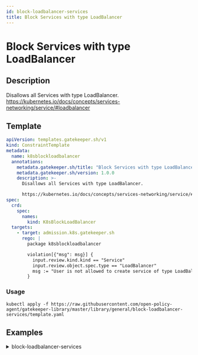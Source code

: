 ```yaml
---
id: block-loadbalancer-services
title: Block Services with type LoadBalancer
---
```


# Block Services with type LoadBalancer

## Description
Disallows all Services with type LoadBalancer.
https://kubernetes.io/docs/concepts/services-networking/service/#loadbalancer

## Template
```yaml
apiVersion: templates.gatekeeper.sh/v1
kind: ConstraintTemplate
metadata:
  name: k8sblockloadbalancer
  annotations:
    metadata.gatekeeper.sh/title: "Block Services with type LoadBalancer"
    metadata.gatekeeper.sh/version: 1.0.0
    description: >-
      Disallows all Services with type LoadBalancer.

      https://kubernetes.io/docs/concepts/services-networking/service/#loadbalancer
spec:
  crd:
    spec:
      names:
        kind: K8sBlockLoadBalancer
  targets:
    - target: admission.k8s.gatekeeper.sh
      rego: |
        package k8sblockloadbalancer

        violation[{"msg": msg}] {
          input.review.kind.kind == "Service"
          input.review.object.spec.type == "LoadBalancer"
          msg := "User is not allowed to create service of type LoadBalancer"
        }

```

### Usage
```shell
kubectl apply -f https://raw.githubusercontent.com/open-policy-agent/gatekeeper-library/master/library/general/block-loadbalancer-services/template.yaml
```
## Examples
<details>
<summary>block-loadbalancer-services</summary><blockquote>

<details>
<summary>constraint</summary>

```yaml
apiVersion: constraints.gatekeeper.sh/v1beta1
kind: K8sBlockLoadBalancer
metadata:
  name: block-load-balancer
spec:
  match:
    kinds:
      - apiGroups: [""]
        kinds: ["Service"]
    excludedNamespaces:
      - "ingress-nginx-private"
      - "ingress-nginx-public"

```

Usage

```shell
kubectl apply -f https://raw.githubusercontent.com/open-policy-agent/gatekeeper-library/master/library/general/block-loadbalancer-services/samples/block-load-balancer/constraint.yaml
```

</details>

<details>
<summary>example-allowed</summary>

```yaml
apiVersion: v1
kind: Service
metadata:
  name: my-service-allowed
spec:
  type: ClusterIP
  ports:
    - port: 80
      targetPort: 80

```

Usage

```shell
kubectl apply -f https://raw.githubusercontent.com/open-policy-agent/gatekeeper-library/master/library/general/block-loadbalancer-services/samples/block-load-balancer/constraint.yaml
```

</details>
<details>
<summary>example-disallowed</summary>

```yaml
apiVersion: v1
kind: Service
metadata:
  name: my-service-disallowed
spec:
  type: LoadBalancer
  ports:
    - port: 80
      targetPort: 80
      nodePort: 30007

```

Usage

```shell
kubectl apply -f https://raw.githubusercontent.com/open-policy-agent/gatekeeper-library/master/library/general/block-loadbalancer-services/samples/block-load-balancer/constraint.yaml
```

</details>


</blockquote></details>